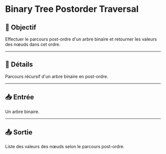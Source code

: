 # Binary Tree Postorder Traversal

## 🎯 Objectif

Effectuer le parcours post-ordre d'un arbre binaire et retourner les valeurs des nœuds dans cet ordre.

---

## 📝 Détails

Parcours récursif d'un arbre binaire en post-ordre.

---

## 📥 Entrée

Un arbre binaire.

---

## 📤 Sortie

Liste des valeurs des nœuds selon le parcours post-ordre.

